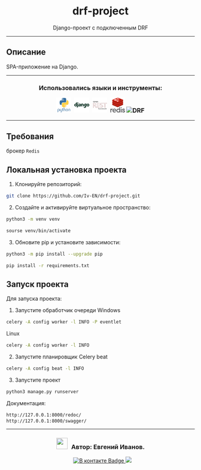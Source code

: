 <div align="center">
    <h1>drf-project</h1> 
    <p>
        Django-проект c подключенным DRF
    </p>
</div>

---

## Описание

SPA-приложение на Django.

---

<div align="center">
    <h3 align="center">
        <p>Использовались языки и инструменты:</p>
        <div>
            <img src="https://github.com/devicons/devicon/blob/master/icons/python/python-original-wordmark.svg" title="Python" alt="Python" width="40" height="40"/>&nbsp;
            <img src="https://github.com/devicons/devicon/blob/master/icons/django/django-plain-wordmark.svg" title="Django" alt="Django" width="40" height="40"/>&nbsp;
            <img src="https://github.com/devicons/devicon/blob/master/icons/djangorest/djangorest-original-wordmark.svg" title="DRF" alt="DRF" width="40" height="40"/>&nbsp;
            <img src="https://github.com/devicons/devicon/blob/master/icons/redis/redis-original-wordmark.svg" title="Redis" alt="DRF" width="40" height="40"/>
            <img src="https://badgen.net/badge/C/Celery/green?" title="Celery" alt="DRF" width="40" height="40"/>
        </div>
    </h3>
</div>

---

## Требования
брокер `Redis`

## Локальная установка проекта

1. Клонируйте репозиторий:
```bash
git clone https://github.com/Iv-EN/drf-project.git
```
2.  Создайте и активируйте виртуальное пространство:
```bash
python3 -m venv venv
```
```bash
sourse venv/bin/activate
```
3. Обновите pip и установите зависимости:
```bash
python3 -m pip install --upgrade pip
```
```bash
pip install -r requirements.txt
```


## Запуск проекта

Для запуска проекта:
1. Запустите обработчик очереди
Windows
```bash
celery -A config worker -l INFO -P eventlet
```
Linux
```bash
celery -A config worker -l INFO
```
2. Запустите планировщик Celery beat
```bash
celery -A config beat -l INFO  
```
3. Запустите проект
```bash
python3 manage.py runserver
```

Документация:
```
http://127.0.0.1:8000/redoc/
http://127.0.0.1:8000/swagger/
```
___

<h3 align="center">
    <p><img src="https://media.giphy.com/media/iY8CRBdQXODJSCERIr/giphy.gif" width="30" height="30" style="margin-right: 10px;">Автор: Евгений Иванов. </p>
</h3>
<p align="center">
     <div align="center"  class="icons-social" style="margin-left: 10px;">
            <a href="https://vk.com/engenivanov" target="blank" rel="noopener noreferrer">
                <img src="https://img.shields.io/badge/%D0%92%20%D0%BA%D0%BE%D0%BD%D1%82%D0%B0%D0%BA%D1%82%D0%B5-blue?style=for-the-badge&logo=VK&logoColor=white" alt="В контакте Badge"/>
            </a>
            <a href="https://t.me/IvENauto" target="blank" rel="noopener noreferrer">
                <img src="https://img.shields.io/badge/Telegram-2CA5E0?style=for-the-badge&logo=telegram&logoColor=white"/>
            </a>
    </div>
